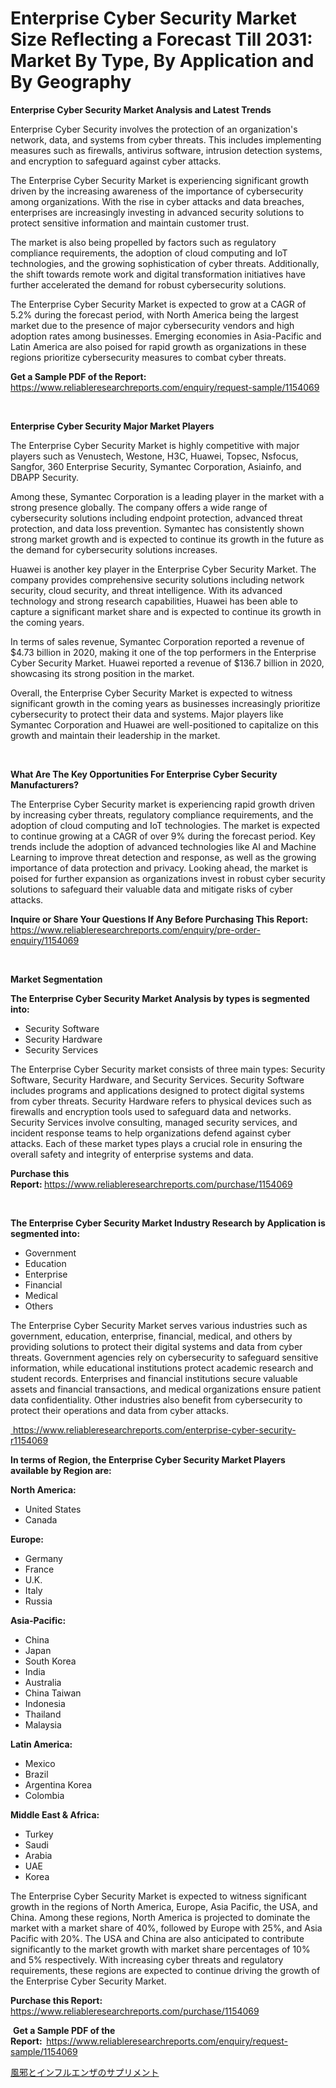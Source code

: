 <p><h1>Enterprise Cyber Security Market Size Reflecting a Forecast Till 2031: Market By Type, By Application and By Geography</h1></p><p><strong>Enterprise Cyber Security Market Analysis and Latest Trends</strong></p>
<p><p>Enterprise Cyber Security involves the protection of an organization's network, data, and systems from cyber threats. This includes implementing measures such as firewalls, antivirus software, intrusion detection systems, and encryption to safeguard against cyber attacks.</p><p>The Enterprise Cyber Security Market is experiencing significant growth driven by the increasing awareness of the importance of cybersecurity among organizations. With the rise in cyber attacks and data breaches, enterprises are increasingly investing in advanced security solutions to protect sensitive information and maintain customer trust.</p><p>The market is also being propelled by factors such as regulatory compliance requirements, the adoption of cloud computing and IoT technologies, and the growing sophistication of cyber threats. Additionally, the shift towards remote work and digital transformation initiatives have further accelerated the demand for robust cybersecurity solutions.</p><p>The Enterprise Cyber Security Market is expected to grow at a CAGR of 5.2% during the forecast period, with North America being the largest market due to the presence of major cybersecurity vendors and high adoption rates among businesses. Emerging economies in Asia-Pacific and Latin America are also poised for rapid growth as organizations in these regions prioritize cybersecurity measures to combat cyber threats.</p></p>
<p><strong>Get a Sample PDF of the Report:&nbsp;</strong> <a href="https://www.reliableresearchreports.com/enquiry/request-sample/1154069">https://www.reliableresearchreports.com/enquiry/request-sample/1154069</a></p>
<p>&nbsp;</p>
<p><strong>Enterprise Cyber Security Major Market Players</strong></p>
<p><p>The Enterprise Cyber Security Market is highly competitive with major players such as Venustech, Westone, H3C, Huawei, Topsec, Nsfocus, Sangfor, 360 Enterprise Security, Symantec Corporation, Asiainfo, and DBAPP Security. </p><p>Among these, Symantec Corporation is a leading player in the market with a strong presence globally. The company offers a wide range of cybersecurity solutions including endpoint protection, advanced threat protection, and data loss prevention. Symantec has consistently shown strong market growth and is expected to continue its growth in the future as the demand for cybersecurity solutions increases.</p><p>Huawei is another key player in the Enterprise Cyber Security Market. The company provides comprehensive security solutions including network security, cloud security, and threat intelligence. With its advanced technology and strong research capabilities, Huawei has been able to capture a significant market share and is expected to continue its growth in the coming years.</p><p>In terms of sales revenue, Symantec Corporation reported a revenue of $4.73 billion in 2020, making it one of the top performers in the Enterprise Cyber Security Market. Huawei reported a revenue of $136.7 billion in 2020, showcasing its strong position in the market.</p><p>Overall, the Enterprise Cyber Security Market is expected to witness significant growth in the coming years as businesses increasingly prioritize cybersecurity to protect their data and systems. Major players like Symantec Corporation and Huawei are well-positioned to capitalize on this growth and maintain their leadership in the market.</p></p>
<p>&nbsp;</p>
<p><strong>What Are The Key Opportunities For Enterprise Cyber Security Manufacturers?</strong></p>
<p><p>The Enterprise Cyber Security market is experiencing rapid growth driven by increasing cyber threats, regulatory compliance requirements, and the adoption of cloud computing and IoT technologies. The market is expected to continue growing at a CAGR of over 9% during the forecast period. Key trends include the adoption of advanced technologies like AI and Machine Learning to improve threat detection and response, as well as the growing importance of data protection and privacy. Looking ahead, the market is poised for further expansion as organizations invest in robust cyber security solutions to safeguard their valuable data and mitigate risks of cyber attacks.</p></p>
<p><strong>Inquire or Share Your Questions If Any Before Purchasing This Report:</strong> <a href="https://www.reliableresearchreports.com/enquiry/pre-order-enquiry/1154069">https://www.reliableresearchreports.com/enquiry/pre-order-enquiry/1154069</a></p>
<p>&nbsp;</p>
<p><strong>Market Segmentation</strong></p>
<p><strong>The Enterprise Cyber Security Market Analysis by types is segmented into:</strong></p>
<p><ul><li>Security Software</li><li>Security Hardware</li><li>Security Services</li></ul></p>
<p><p>The Enterprise Cyber Security market consists of three main types: Security Software, Security Hardware, and Security Services. Security Software includes programs and applications designed to protect digital systems from cyber threats. Security Hardware refers to physical devices such as firewalls and encryption tools used to safeguard data and networks. Security Services involve consulting, managed security services, and incident response teams to help organizations defend against cyber attacks. Each of these market types plays a crucial role in ensuring the overall safety and integrity of enterprise systems and data.</p></p>
<p><strong>Purchase this Report:&nbsp;</strong><a href="https://www.reliableresearchreports.com/purchase/1154069">https://www.reliableresearchreports.com/purchase/1154069</a></p>
<p>&nbsp;</p>
<p><strong>The Enterprise Cyber Security Market Industry Research by Application is segmented into:</strong></p>
<p><ul><li>Government</li><li>Education</li><li>Enterprise</li><li>Financial</li><li>Medical</li><li>Others</li></ul></p>
<p><p>The Enterprise Cyber Security Market serves various industries such as government, education, enterprise, financial, medical, and others by providing solutions to protect their digital systems and data from cyber threats. Government agencies rely on cybersecurity to safeguard sensitive information, while educational institutions protect academic research and student records. Enterprises and financial institutions secure valuable assets and financial transactions, and medical organizations ensure patient data confidentiality. Other industries also benefit from cybersecurity to protect their operations and data from cyber attacks.</p></p>
<p><a href="https://www.reliableresearchreports.com/enterprise-cyber-security-r1154069">&nbsp;https://www.reliableresearchreports.com/enterprise-cyber-security-r1154069</a></p>
<p><strong>In terms of Region, the Enterprise Cyber Security Market Players available by Region are:</strong></p>
<p>
    <p> <strong> North America: </strong>
        <ul>
            <li>United States</li>
            <li>Canada</li>
        </ul>
        </p> 
    <p> <strong> Europe: </strong>
        <ul>
            <li>Germany</li>
            <li>France</li>
            <li>U.K.</li>
            <li>Italy</li>
            <li>Russia</li>
        </ul>
        </p> 
    <p> <strong> Asia-Pacific: </strong>
        <ul>
            <li>China</li>
            <li>Japan</li>
            <li>South Korea</li>
            <li>India</li>
            <li>Australia</li>
            <li>China Taiwan</li>
            <li>Indonesia</li>
            <li>Thailand</li>
            <li>Malaysia</li>
        </ul>
        </p> 
    <p> <strong> Latin America: </strong>
        <ul>
            <li>Mexico</li>
            <li>Brazil</li>
            <li>Argentina Korea</li>
            <li>Colombia</li>
        </ul>
        </p> 
    <p> <strong> Middle East & Africa: </strong>
        <ul>
            <li>Turkey</li>
            <li>Saudi</li>
            <li>Arabia</li>
            <li>UAE</li>
            <li>Korea</li>
        </ul>
    </p>
    </p>
<p><p>The Enterprise Cyber Security Market is expected to witness significant growth in the regions of North America, Europe, Asia Pacific, the USA, and China. Among these regions, North America is projected to dominate the market with a market share of 40%, followed by Europe with 25%, and Asia Pacific with 20%. The USA and China are also anticipated to contribute significantly to the market growth with market share percentages of 10% and 5% respectively. With increasing cyber threats and regulatory requirements, these regions are expected to continue driving the growth of the Enterprise Cyber Security Market.</p></p>
<p><strong>Purchase this Report: </strong><a href="https://www.reliableresearchreports.com/purchase/1154069">https://www.reliableresearchreports.com/purchase/1154069</a></p>
<p>&nbsp;<strong>Get a Sample PDF of the Report:&nbsp;&nbsp;</strong><a href="https://www.reliableresearchreports.com/enquiry/request-sample/1154069">https://www.reliableresearchreports.com/enquiry/request-sample/1154069</a></p>
<p><strong></strong></p>
<p><p><a href="https://github.com/lababdou/Market-Research-Report-List-3/blob/main/325104520339.md">風邪とインフルエンザのサプリメント</a></p></p>